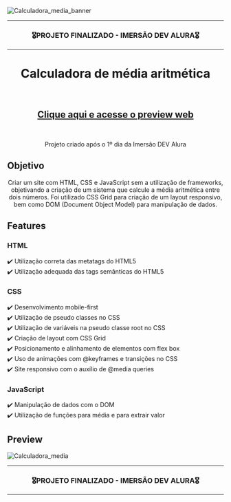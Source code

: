 ![Calculadora_media_banner](https://user-images.githubusercontent.com/68918326/157242141-fd27e5f2-9f4d-4486-b87a-11e4deb784a2.PNG)

<hr>
<h3 align="center">🎖️PROJETO FINALIZADO - IMERSÃO DEV ALURA🎖️</h3>
<hr>

<h1 align="center">Calculadora de média aritmética</h1>
<br>
<h2 align="center"><a href="https://romulo-sobrinho.github.io/Calculadora_media/" target="_blank">Clique aqui e acesse o preview web</a></h2>
<br>

<p align="center">Projeto criado após o 1º dia da Imersão DEV Alura</p>


## Objetivo
<p align="center">
  Criar um site com HTML, CSS e JavaScript sem a utilização de frameworks, objetivando a criação de um sistema que calcule a média aritmética entre dois números. Foi utilizado CSS Grid para criação de um layout responsivo, bem como DOM (Document Object Model) para manipulação de dados.
</p>


## Features

  ### HTML
  ✔️ Utilização correta das metatags do HTML5<br>
  ✔️ Utilização adequada das tags semânticas do HTML5 <br>
  
  ### CSS
  ✔️ Desenvolvimento mobile-first <br>
  ✔️ Utilização de pseudo classes no CSS <br>
  ✔️ Utilização de variáveis na pseudo classe root no CSS <br>
  ✔️ Criação de layout com CSS Grid <br>
  ✔️ Posicionamento e alinhamento de elementos com flex box <br>
  ✔️ Uso de animações com @keyframes e transições no CSS <br>
  ✔️ Site responsivo com o auxílio de @media queries
  
  ### JavaScript
  ✔️ Manipulação de dados com o DOM <br>
  ✔️ Utilização de funções para média e para extrair valor
  
  
## Preview

![Calculadora_media](https://user-images.githubusercontent.com/68918326/157242870-641284b7-37de-4ded-8cea-300a92dda4bc.gif)

<hr>
<h3 align="center">🎖️PROJETO FINALIZADO - IMERSÃO DEV ALURA🎖️</h3>
<hr>
